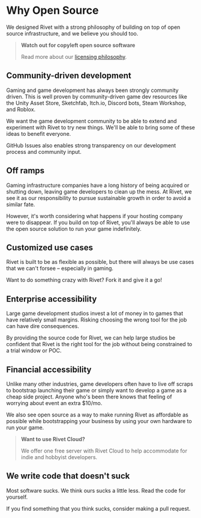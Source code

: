 # Why Open Source

We designed Rivet with a strong philosophy of building on top of open source infrastructure, and we believe you should too.

> **Watch out for copyleft open source software**
>
> Read more about our [licensing philosophy](/docs/philosophy/LICENSING.md).

## Community-driven development

Gaming and game development has always been strongly community driven. This is well proven by community-driven game dev resources like the Unity Asset Store, Sketchfab, Itch.io, Discord bots, Steam Workshop, and Roblox.

We want the game development community to be able to extend and experiment with Rivet to try new things. We'll be able to bring some of these ideas to benefit everyone.

GitHub Issues also enables strong transparency on our development process and community input.

## Off ramps

Gaming infrastructure companies have a long history of being acquired or shutting down, leaving game developers to clean up the mess. At Rivet, we see it as our responsibility to pursue sustainable growth in order to avoid a similar fate.

However, it's worth considering what happens if your hosting company were to disappear. If you build on top of Rivet, you'll always be able to use the open source solution to run your game indefinitely.

## Customized use cases

Rivet is built to be as flexible as possible, but there will always be use cases that we can't forsee – especially in gaming.

Want to do something crazy with Rivet? Fork it and give it a go!

## Enterprise accessibility

Large game development studios invest a lot of money in to games that have relatively small margins. Risking choosing the wrong tool for the job can have dire consequences.

By providing the source code for Rivet, we can help large studios be confident that Rivet is the right tool for the job without being constrained to a trial window or POC.

## Financial accessibility

Unlike many other industries, game developers often have to live off scraps to bootstrap launching their game or simply want to develop a game as a cheap side project. Anyone who's been there knows that feeling of worrying about event an extra $10/mo.

We also see open source as a way to make running Rivet as affordable as possible while bootstrapping your business by using your own hardware to run your game.

> **Want to use Rivet Cloud?**
>
> We offer one free server with Rivet Cloud to help accommodate for indie and hobbyist developers.

## We write code that doesn't suck

Most software sucks. We think ours sucks a little less. Read the code for yourself.

If you find something that you think sucks, consider making a pull request.
